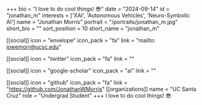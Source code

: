 +++
bio = "I love to do cool things! 😎" 
date = "2024-09-14" 
id = "jonathan_m" 
interests = ['XAI', 'Autonomous Vehicles', 'Neuro-Symbolic AI'] 
name = "Jonathan Morris" 
portrait = "/portraits/jonathan_m.jpg" 
short_bio = "" 
sort_position = 10
 short_name = "jonathan_m" 

[[social]] 
    icon = "envelope" 
    icon_pack = "fa" 
    link = "mailto: jowemorr@ucsc.edu"

 [[social]] 
    icon = "twitter" 
    icon_pack = "fa" 
    link = "" 

[[social]] 
    icon = "google-scholar" 
    icon_pack = "ai" 
    link = "" 

[[social]] 
    icon = "github" 
    icon_pack = "fa" 
    link = "https://github.com/JonathanWMorris" 
[[organizations]] 
     name = "UC Santa Cruz" 
      role = "Undergrad Student" 
+++
I love to do cool things! 😎